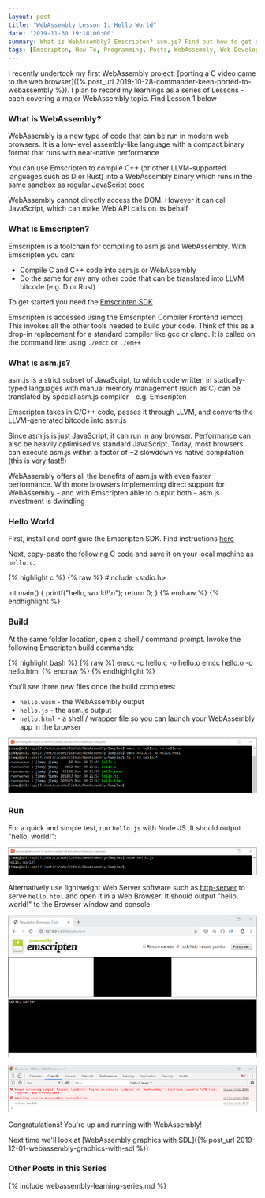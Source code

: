 ```yaml
---
layout: post
title: "WebAssembly Lesson 1: Hello World"
date: '2019-11-30 19:18:00:00'
summary: What is WebAssembly? Emscripten? asm.js? Find out how to get started with WebAssembly and run some Hello World examples
tags: [Emscripten, How To, Programming, Posts, WebAssembly, Web Development]
---
```


I recently undertook my first WebAssembly project: [porting a C video game to the web browser]({% post_url 2019-10-28-commander-keen-ported-to-webassembly %}). I plan to record my learnings as a series of Lessons - each covering a major WebAssembly topic. Find Lesson 1 below


### What is WebAssembly?

WebAssembly is a new type of code that can be run in modern web browsers. It is a low-level assembly-like language with a compact binary format that runs with near-native performance

You can use Emscripten to compile C++ (or other LLVM-supported languages such as D or Rust) into a WebAssembly binary which runs in the same sandbox as regular JavaScript code

WebAssembly cannot directly access the DOM. However it can call JavaScript, which can make Web API calls on its behalf 


### What is Emscripten?

Emscripten is a toolchain for compiling to asm.js and WebAssembly. With Emscripten you can:

- Compile C and C++ code into asm.js or WebAssembly
- Do the same for any any other code that can be translated into LLVM bitcode (e.g. D or Rust)

To get started you need the <a href="https://emscripten.org/docs/getting_started/downloads.html" target="_blank">Emscripten SDK</a>

Emscripten is accessed using the Emscripten Compiler Frontend (emcc). This invokes all the other tools needed to build your code. Think of this as a drop-in replacement for a standard compiler like gcc or clang. It is called on the command line using `./emcc` or `./em++`


### What is asm.js?

asm.js is a strict subset of JavaScript, to which code written in statically-typed languages with manual memory management (such as C) can be translated by special asm.js compiler - e.g. Emscripten

Emscripten takes in C/C++ code, passes it through LLVM, and converts the LLVM-generated bitcode into asm.js

Since asm.js is just JavaScript, it can run in any browser. Performance can also be heavily optimised vs standard JavaScript. Today, most browsers can execute asm.js within a factor of ~2 slowdown vs native compilation (this is very fast!!)

WebAssembly offers all the benefits of asm.js with even faster performance. With more browsers implementing direct support for WebAssembly - and with Emscripten able to output both - asm.js investment is dwindling


### Hello World

First, install and configure the Emscripten SDK. Find instructions <a href="https://emscripten.org/docs/getting_started/downloads.html" target="_blank">here</a> 

Next, copy-paste the following C code and save it on your local machine as `hello.c`:

{% highlight c %}
{% raw %}
#include <stdio.h>

int main() {
  printf("hello, world!\n");
  return 0;
}
{% endraw %}
{% endhighlight %}

### Build

At the same folder location, open a shell / command prompt. Invoke the following Emscripten build commands:

{% highlight bash %}
{% raw %}
emcc -c hello.c -o hello.o
emcc hello.o -o hello.html
{% endraw %}
{% endhighlight %}

You'll see three new files once the build completes:

* `hello.wasm` - the WebAssembly output
* `hello.js` - the asm.js output
* `hello.html` - a shell / wrapper file so you can launch your WebAssembly app in the browser

![](/img/posts/emscripten_hello_world_build.png)

### Run

For a quick and simple test, run `hello.js` with Node JS. It should output "hello, world!":

![](/img/posts/emscripten_node_js_test.png)

Alternatively use lightweight Web Server software such as <a href="https://www.npmjs.com/package/http-server" target="_blank">http-server</a> to serve `hello.html` and open it in a Web Browser. It should output "hello, world!" to the Browser window and console:

![](/img/posts/emscripten_browser_test.png)

![](/img/posts/emscripten_browser_test_console.png)

Congratulations! You're up and running with WebAssembly!

Next time we'll look at [WebAssembly graphics with SDL]({% post_url 2019-12-01-webassembly-graphics-with-sdl %})


### Other Posts in this Series

{% include webassembly-learning-series.md %}

